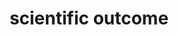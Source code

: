 ---
layout: page
title: scientific outcome
nav: true
dropdown: true
children: 
    - title: publications
      permalink: /publications/
    - title: online
      permalink: /online/
    - title: oral presentations
      permalink: /presentations/
    - title: poster presentations
      permalink: /poster/
    - title: divider
    - title: projects
      permalink: /projects/
---